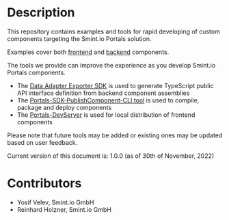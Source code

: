 Description
===========

This repository contains examples and tools for rapid developing of custom components targeting the Smint.io Portals solution.

Examples cover both [frontend](Examples/Frontend/) and [backend](Examples/Backend/) components.

The tools we provide can improve the experience as you develop Smint.io Portals components.

- The [Data Adapter Exporter SDK](https://github.com/smintio/Portals-Components-SDK/tree/main/Examples/Backend/#user-content-data-adapter-public-api-interfaces) is used to generate TypeScript public API interface definition from backend component assemblies
- The [Portals-SDK-PublishComponent-CLI tool](Tools/Portals-SDK-PublishComponent-CLI/Release/) is used to compile, package and deploy components
- The [Portals-DevServer](Tools/Portals-DevServer/Release/) is used for local distribution of frontend components

Please note that future tools may be added or existing ones may be updated based on user feedback.

Current version of this document is: 1.0.0 (as of 30th of November, 2022)

Contributors
============

- Yosif Velev, Smint.io GmbH
- Reinhard Holzner, Smint.io GmbH
